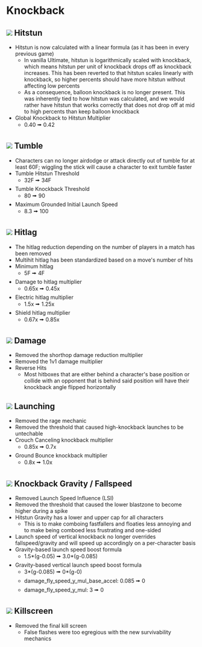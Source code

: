 # Knockback

## ![](../images/Aspose.Words.f93ce4e3-25f6-48dc-9813-fc237aafe008.002.png) Hitstun
- Hitstun is now calculated with a linear formula (as it has been in every previous game)
  - In vanilla Ultimate, hitstun is logarithmically scaled with knockback, which means hitstun per unit of knockback drops off as knockback increases. This has been reverted to that hitstun scales linearly with knockback, so higher percents should have more hitstun without affecting low percents
  - As a consequence, balloon knockback is no longer present. This was inherently tied to how hitstun was calculated, and we would rather have hitstun that works correctly that does not drop off at mid to high percents than keep balloon knockback
- Global Knockback to Hitstun Multiplier
  - 0.40 🠚 0.42

## ![](../images/Aspose.Words.f93ce4e3-25f6-48dc-9813-fc237aafe008.002.png) Tumble
- Characters can no longer airdodge or attack directly out of tumble for at least 60F; wiggling the stick will cause a character to exit tumble faster
- Tumble Hitstun Threshold
  - 32F 🠚 34F
- Tumble Knockback Threshold
  - 80 🠚 90
- Maximum Grounded Initial Launch Speed
  - 8.3 🠚 100

## ![](../images/Aspose.Words.f93ce4e3-25f6-48dc-9813-fc237aafe008.002.png) Hitlag
- The hitlag reduction depending on the number of players in a match has been removed
- Multihit hitlag has been standardized based on a move's number of hits
- Minimum hitlag
  - 5F 🠚 4F
- Damage to hitlag multiplier
  - 0.65x 🠚 0.45x
- Electric hitlag multiplier
  - 1.5x 🠚 1.25x
- Shield hitlag multiplier
  - 0.67x 🠚 0.85x

## ![](../images/Aspose.Words.f93ce4e3-25f6-48dc-9813-fc237aafe008.002.png) Damage
- Removed the shorthop damage reduction multiplier
- Removed the 1v1 damage multiplier
- Reverse Hits
  - Most hitboxes that are either behind a character's base position or collide with an opponent that is behind said position will have their knockback angle flipped horizontally

## ![](../images/Aspose.Words.f93ce4e3-25f6-48dc-9813-fc237aafe008.002.png) Launching
- Removed the rage mechanic
- Removed the threshold that caused high-knockback launches to be untechable
- Crouch Canceling knockback multiplier
  - 0.85x 🠚 0.7x
- Ground Bounce knockback multiplier
  - 0.8x 🠚 1.0x

## ![](../images/Aspose.Words.f93ce4e3-25f6-48dc-9813-fc237aafe008.002.png) Knockback Gravity / Fallspeed
- Removed Launch Speed Influence (LSI)
- Removed the threshold that caused the lower blastzone to become higher during a spike
- Hitstun Gravity has a lower and upper cap for all characters
  - This is to make comboing fastfallers and floaties less annoying and to make being comboed less frustrating and one-sided
- Launch speed of vertical knockback no longer overrides fallspeed/gravity and will speed up accordingly on a per-character basis
- Gravity-based launch speed boost formula
  - 1.5\*(g-0.05) 🠚 3.0\*(g-0.085)
- Gravity-based vertical launch speed boost formula
  - 3\*(g-0.085) 🠚 0\*(g-0)
  - damage\_fly\_speed\_y\_mul\_base\_accel: 0.085 🠚 0
  - damage\_fly\_speed\_y\_mul: 3 🠚 0

## ![](../images/Aspose.Words.f93ce4e3-25f6-48dc-9813-fc237aafe008.002.png) Killscreen
- Removed the final kill screen
  - False flashes were too egregious with the new survivability mechanics